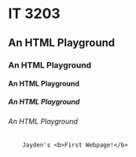 
<html>
    <head>
       <meta charset="utf-8">
       <meta name="viewport" content="width=device-width, intital-scale=1">
           <title>IT 3203</title>
    </head>
    <body>
        <h1>IT 3203</h>
        <h2>An HTML Playground</h2>
        <h3>An HTML Playground</h3>
        <h4>An HTML Playground</h4>
        <h5>An HTML Playground</h5>
        <h6>An HTML Playground</h6>
        
        Jayden's <b>First Webpage!</b>
